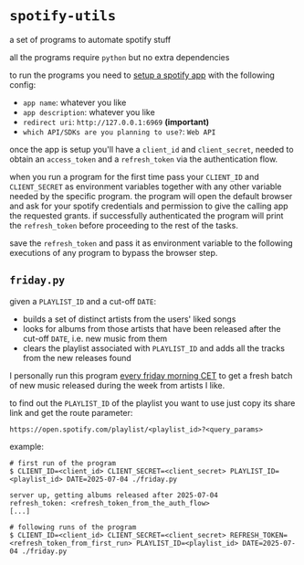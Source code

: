 # `spotify-utils`

a set of programs to automate spotify stuff

all the programs require `python` but no extra dependencies

to run the programs you need to [setup a spotify app](https://developer.spotify.com/documentation/web-api/concepts/apps) with the following config:
- `app name`: whatever you like
- `app description`: whatever you like
- `redirect uri`: `http://127.0.0.1:6969` **(important)**
- `which API/SDKs are you planning to use?`: `Web API`

once the app is setup you'll have a `client_id` and `client_secret`, needed to obtain an `access_token` and a `refresh_token` via the authentication flow.

when you run a program for the first time pass your `CLIENT_ID` and `CLIENT_SECRET` as environment variables together with any other variable needed by the specific program. the program will open the default browser and ask for your spotify credentials and permission to give the calling app the requested grants. if successfully authenticated the program will print the `refresh_token` before proceeding to the rest of the tasks.

save the `refresh_token` and pass it as environment variable to the following executions of any program to bypass the browser step.

## `friday.py`

given a `PLAYLIST_ID` and a cut-off `DATE`:
- builds a set of distinct artists from the users' liked songs
- looks for albums from those artists that have been released after the cut-off `DATE`, i.e. new music from them
- clears the playlist associated with `PLAYLIST_ID` and adds all the tracks from the new releases found

I personally run this program [every friday morning CET](.github/workflows/friday.yml) to get a fresh batch of new music released during the week from artists I like.

to find out the `PLAYLIST_ID` of the playlist you want to use just copy its share link and get the route parameter:
```
https://open.spotify.com/playlist/<playlist_id>?<query_params>
```

example:

```shell
# first run of the program
$ CLIENT_ID=<client_id> CLIENT_SECRET=<client_secret> PLAYLIST_ID=<playlist_id> DATE=2025-07-04 ./friday.py

server up, getting albums released after 2025-07-04
refresh_token: <refresh_token_from_the_auth_flow>
[...]

# following runs of the program
$ CLIENT_ID=<client_id> CLIENT_SECRET=<client_secret> REFRESH_TOKEN=<refresh_token_from_first_run> PLAYLIST_ID=<playlist_id> DATE=2025-07-04 ./friday.py
```

